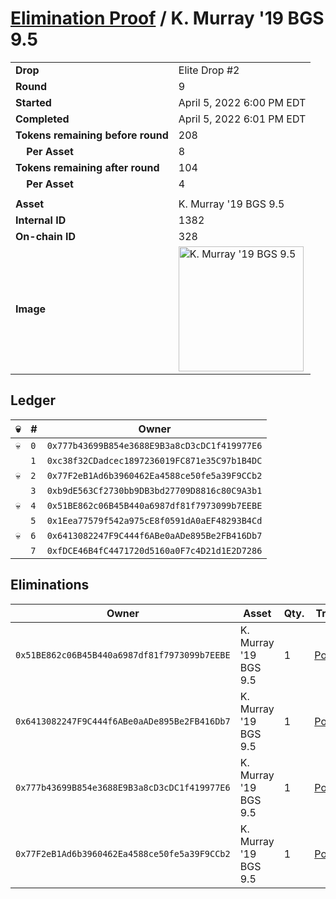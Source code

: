 # [Elimination Proof](./readme.md) / K. Murray &#039;19 BGS 9.5

|||
|---|---|
| **Drop** | Elite Drop #2 |
| **Round** | 9 |
| **Started** | April 5, 2022 6:00 PM EDT |
| **Completed** | April 5, 2022 6:01 PM EDT |
| **Tokens remaining before round** | 208 |
| **&nbsp;&nbsp;&nbsp;&nbsp;Per Asset** | 8 |
| **Tokens remaining after round** | 104 |
| **&nbsp;&nbsp;&nbsp;&nbsp;Per Asset** | 4 |
| | |
| **Asset** | K. Murray &#039;19 BGS 9.5 |
| **Internal ID** | 1382 |
| **On-chain ID** | 328 |
| **Image** | <img src="https://tcdn.blokpax.com/95e5eeed-5ee0-4b9d-87f2-06b4264f286f/bd91be85b6175f995ebfa6700ff5952e3682237fadf0ae94dd87284b37a3ad8b.png" height="200" alt="K. Murray &#039;19 BGS 9.5" /> |

## Ledger

| 💀 | # | Owner |
| --- | --- | --- |
| 💀 | `0` | `0x777b43699B854e3688E9B3a8cD3cDC1f419977E6` |
|  | `1` | `0xc38f32CDadcec1897236019FC871e35C97b1B4DC` |
| 💀 | `2` | `0x77F2eB1Ad6b3960462Ea4588ce50fe5a39F9CCb2` |
|  | `3` | `0xb9dE563Cf2730bb9DB3bd27709D8816c80C9A3b1` |
| 💀 | `4` | `0x51BE862c06B45B440a6987df81f7973099b7EEBE` |
|  | `5` | `0x1Eea77579f542a975cE8f0591dA0aEF48293B4Cd` |
| 💀 | `6` | `0x6413082247F9C444f6ABe0aADe895Be2FB416Db7` |
|  | `7` | `0xfDCE46B4fC4471720d5160a0F7c4D21d1E2D7286` |


## Eliminations

| Owner | Asset | Qty. | Transaction |
| --- | --- | --- | --- |
| `0x51BE862c06B45B440a6987df81f7973099b7EEBE` | K. Murray '19 BGS 9.5 | 1 | [Polygonscan](https://polygonscan.com/tx/0x2f9cf8db14e4ab65d96c779513334ad528e5ec24a359d9e97a9618a8c86d7ba1) |
| `0x6413082247F9C444f6ABe0aADe895Be2FB416Db7` | K. Murray '19 BGS 9.5 | 1 | [Polygonscan](https://polygonscan.com/tx/0x5351ce79443c3fd60cbc8789ae4ff47566e57049a85ff500888fd28a4abb13ca) |
| `0x777b43699B854e3688E9B3a8cD3cDC1f419977E6` | K. Murray '19 BGS 9.5 | 1 | [Polygonscan](https://polygonscan.com/tx/0x5d97bb7fcbd21bf568850e8d24a274fc87652dced8171edc0f7f52fc51154bb0) |
| `0x77F2eB1Ad6b3960462Ea4588ce50fe5a39F9CCb2` | K. Murray '19 BGS 9.5 | 1 | [Polygonscan](https://polygonscan.com/tx/0x362be896b0248375f079ba0e8816120262cad219bc5acba4c9618ef660d65cab) |
